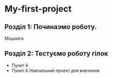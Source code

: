 # My-first-project
## Розділ 1: Починаэмо роботу.
Мошняга
## Розділ 2: Тестуємо роботу гілок
* Пункт А
* Пункт Б
Навчальний проект для вивчення
